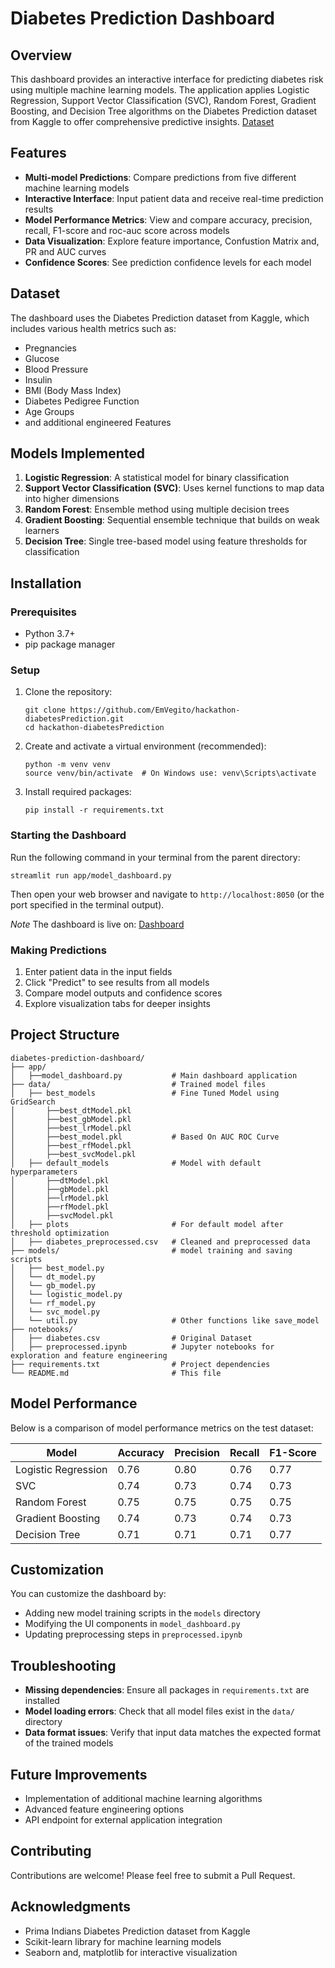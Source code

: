 # Diabetes Prediction Dashboard

## Overview
This dashboard provides an interactive interface for predicting diabetes risk using multiple machine learning models. The application applies Logistic Regression, Support Vector Classification (SVC), Random Forest, Gradient Boosting, and Decision Tree algorithms on the Diabetes Prediction dataset from Kaggle to offer comprehensive predictive insights.
[Dataset](https://www.kaggle.com/datasets/uciml/pima-indians-diabetes-database)

## Features
- **Multi-model Predictions**: Compare predictions from five different machine learning models
- **Interactive Interface**: Input patient data and receive real-time prediction results
- **Model Performance Metrics**: View and compare accuracy, precision, recall, F1-score and roc-auc score across models
- **Data Visualization**: Explore feature importance, Confustion Matrix and, PR and AUC curves
- **Confidence Scores**: See prediction confidence levels for each model

## Dataset
The dashboard uses the Diabetes Prediction dataset from Kaggle, which includes various health metrics such as:
- Pregnancies
- Glucose
- Blood Pressure
- Insulin
- BMI (Body Mass Index)
- Diabetes Pedigree Function
- Age Groups
- and additional engineered Features

## Models Implemented
1. **Logistic Regression**: A statistical model for binary classification
2. **Support Vector Classification (SVC)**: Uses kernel functions to map data into higher dimensions
3. **Random Forest**: Ensemble method using multiple decision trees
4. **Gradient Boosting**: Sequential ensemble technique that builds on weak learners
5. **Decision Tree**: Single tree-based model using feature thresholds for classification

## Installation

### Prerequisites
- Python 3.7+
- pip package manager

### Setup
1. Clone the repository:
   ```
   git clone https://github.com/EmVegito/hackathon-diabetesPrediction.git
   cd hackathon-diabetesPrediction
   ```

2. Create and activate a virtual environment (recommended):
   ```
   python -m venv venv
   source venv/bin/activate  # On Windows use: venv\Scripts\activate
   ```

3. Install required packages:
   ```
   pip install -r requirements.txt
   ```

### Starting the Dashboard
Run the following command in your terminal from the parent directory:
```
streamlit run app/model_dashboard.py
```
Then open your web browser and navigate to `http://localhost:8050` (or the port specified in the terminal output).

*Note*
The dashboard is live on:
[Dashboard](https://hackathon-diabetesprediction-a7yzpwvynsqogqwnmynwsh.streamlit.app/)

### Making Predictions
1. Enter patient data in the input fields
2. Click "Predict" to see results from all models
3. Compare model outputs and confidence scores
4. Explore visualization tabs for deeper insights

## Project Structure
```
diabetes-prediction-dashboard/
├── app/
│   ├──model_dashboard.py           # Main dashboard application
├── data/                           # Trained model files
│   ├── best_models                 # Fine Tuned Model using GridSearch
│       ├──best_dtModel.pkl
│       ├──best_gbModel.pkl
│       ├──best_lrModel.pkl
│       ├──best_model.pkl           # Based On AUC ROC Curve
│       ├──best_rfModel.pkl
│       ├──best_svcModel.pkl
│   ├── default_models              # Model with default hyperparameters
│       ├──dtModel.pkl
│       ├──gbModel.pkl
│       ├──lrModel.pkl
│       ├──rfModel.pkl
│       ├──svcModel.pkl
│   ├── plots                       # For default model after threshold optimization
│   ├── diabetes_preprocessed.csv   # Cleaned and preprocessed data
├── models/                         # model training and saving scripts
│   ├── best_model.py
│   └── dt_model.py
│   └── gb_model.py
│   └── logistic_model.py
│   └── rf_model.py
│   └── svc_model.py
│   └── util.py                     # Other functions like save_model
├── notebooks/
│   ├── diabetes.csv                # Original Dataset
│   ├── preprocessed.ipynb          # Jupyter notebooks for exploration and feature engineering
├── requirements.txt                # Project dependencies
└── README.md                       # This file
```

## Model Performance
Below is a comparison of model performance metrics on the test dataset:

| Model | Accuracy | Precision | Recall | F1-Score |
|-------|----------|-----------|--------|----------|
| Logistic Regression | 0.76 | 0.80 | 0.76 | 0.77 |
| SVC | 0.74 | 0.73 | 0.74 | 0.73 |
| Random Forest | 0.75 | 0.75 | 0.75 | 0.75 |
| Gradient Boosting | 0.74 | 0.73 | 0.74 | 0.73 |
| Decision Tree | 0.71 | 0.71 | 0.71 | 0.77 |

## Customization
You can customize the dashboard by:
- Adding new model training scripts in the `models` directory
- Modifying the UI components in `model_dashboard.py`
- Updating preprocessing steps in `preprocessed.ipynb`

## Troubleshooting
- **Missing dependencies**: Ensure all packages in `requirements.txt` are installed
- **Model loading errors**: Check that all model files exist in the `data/` directory
- **Data format issues**: Verify that input data matches the expected format of the trained models

## Future Improvements
- Implementation of additional machine learning algorithms
- Advanced feature engineering options
- API endpoint for external application integration

## Contributing
Contributions are welcome! Please feel free to submit a Pull Request.

## Acknowledgments
- Prima Indians Diabetes Prediction dataset from Kaggle
- Scikit-learn library for machine learning models
- Seaborn and, matplotlib for interactive visualization